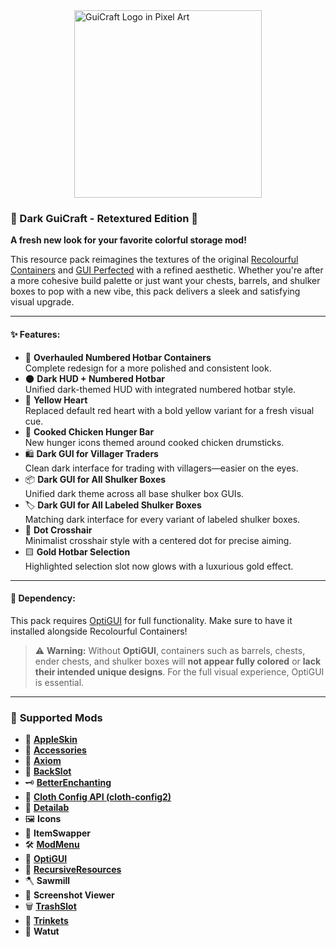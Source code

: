 <img src="https://github.com/user-attachments/assets/bed7e440-175f-47ce-b996-8cc3349eacbb" alt="GuiCraft Logo in Pixel Art" width="300" style="display:block; margin:auto;" />

### 🧱 Dark GuiCraft - Retextured Edition 🎨

**A fresh new look for your favorite colorful storage mod!**

This resource pack reimagines the textures of the original [Recolourful Containers](https://modrinth.com/mod/recolourful-containers-gui) and [GUI Perfected](https://modrinth.com/resourcepack/gui-perfected) with a refined aesthetic. Whether you're after a more cohesive build palette or just want your chests, barrels, and shulker boxes to pop with a new vibe, this pack delivers a sleek and satisfying visual upgrade.

---

#### ✨ Features:
- 🔢 **Overhauled Numbered Hotbar Containers**  
  Complete redesign for a more polished and consistent look.
- 🌑 **Dark HUD + Numbered Hotbar**  
  Unified dark-themed HUD with integrated numbered hotbar style.
- 💛 **Yellow Heart**  
  Replaced default red heart with a bold yellow variant for a fresh visual cue.
- 🍗 **Cooked Chicken Hunger Bar**  
  New hunger icons themed around cooked chicken drumsticks.
- 🛍️ **Dark GUI for Villager Traders**  
  Clean dark interface for trading with villagers—easier on the eyes.
- 📦 **Dark GUI for All Shulker Boxes**  
  Unified dark theme across all base shulker box GUIs.
- 🏷️ **Dark GUI for All Labeled Shulker Boxes**  
  Matching dark interface for every variant of labeled shulker boxes.
- 🎯 **Dot Crosshair**  
  Minimalist crosshair style with a centered dot for precise aiming.
- 🟨 **Gold Hotbar Selection**  
  Highlighted selection slot now glows with a luxurious gold effect.

---

#### 🧩 Dependency:
This pack requires [OptiGUI](https://modrinth.com/mod/optigui) for full functionality. Make sure to have it installed alongside Recolourful Containers!

> ⚠️ **Warning:** Without **OptiGUI**, containers such as barrels, chests, ender chests, and shulker boxes will **not appear fully colored** or **lack their intended unique designs**. For the full visual experience, OptiGUI is essential.

---

### 🧩 **Supported Mods**

- 🍎 **[AppleSkin](https://modrinth.com/mod/appleskin)**
- 💍 **[Accessories](https://modrinth.com/mod/accessories)**
- 🧠 **[Axiom](https://modrinth.com/mod/axiom)**
- 🎒 **[BackSlot](https://modrinth.com/mod/backslot)**
- 🗝️ **[BetterEnchanting](https://modrinth.com/mod/betterenchanting)**
- 🧰 **[Cloth Config API (cloth-config2)](https://modrinth.com/mod/cloth-config2)**
- 🧩 **[Detailab](https://modrinth.com/mod/detailab)**
- 🖼️ **Icons**
- 🔄 **ItemSwapper**
- 🛠️ **[ModMenu](https://modrinth.com/mod/modmenu)**
- 🖤 **[OptiGUI](https://modrinth.com/mod/optigui)**
- 🔁 **[RecursiveResources](https://modrinth.com/mod/recursiveresources)**
- 🪓 **Sawmill**
- 📸 **Screenshot Viewer**
- 🗑️ **[TrashSlot](https://modrinth.com/mod/trashslot)**
- 💍 **[Trinkets](https://modrinth.com/mod/trinkets)**
- 🌊 **Watut**
